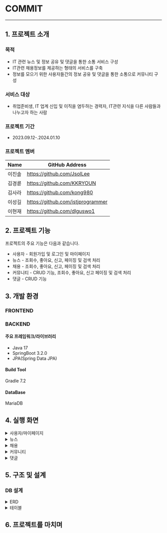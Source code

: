 # COMMIT
---
## 1. 프로젝트 소개
### 목적 
- IT 관련 뉴스 및 정보 공유 및 댓글을 통한 소통 서비스 구성
- IT관련 채용정보를 제공하는 형태의 서비스를 구축
- 정보를 모으기 위한 사용자들간의 정보 공유 및 댓글을 통한 소통으로 커뮤니티 구성
### 서비스 대상
- 취업준비생, IT 업계 신입 및 이직을 염두하는 경력자, IT관련 지식을 다른 사람들과 나누고자 하는 사람
### 프로젝트 기간
- 2023.09.12-.2024.01.10
### 프로젝트 멤버
|Name|GitHub Address|
|------|---|
|이진솔|https://github.com/JsolLee|
|김경륜|https://github.com/KKRYOUN|
|김사라|https://github.com/kong980|
|이성길|https://github.com/istjprogrammer|
|이현재|https://github.com/dlguswo1|


## 2. 프로젝트 기능
프로젝트의 주요 기능은 다음과 같습니다.
- 사용자 - 회원가입 및 로그인 및 마이페이지
- 뉴스 - 조회수, 좋아요, 신고, 페이징 및 검색 처리
- 채용 - 조회수, 좋아요, 신고, 페이징 및 검색 처리
- 커뮤니티 - CRUD 기능, 조회수, 좋아요, 신고 페이징 및 검색 처리
- 댓글 - CRUD 기능

## 3. 개발 환경
### FRONTEND

### BACKEND
#### 주요 프레임워크/라이브러리
- Java 17
- SpringBoot 3.2.0
- JPA(Spring Data JPA)
  
#### Build Tool
Gradle 7.2

#### DataBase
MariaDB

## 4. 실행 화면
<details>
  <summary>사용자/마이페이지</summary>
  1. 사용자 로그인 및 회원 가입
  2. 마이페이지
</details>
<details>
  <summary>뉴스</summary>
  1. 뉴스 메인
  2. 뉴스 리스트
  3. 뉴스 상세
</details>
<details>
  <summary>채용</summary>
  1. 채용 메인
  2. 채용 상세
</details>
<details>
  <summary>커뮤니티</summary>
  1. 채용 메인
  2. 채용 상세
</details>
<details>
  <summary>댓글</summary>
  1. 댓글 기능
</details>

## 5. 구조 및 설계
### DB 설계

<details>
  <summary>ERD</summary>
</details>
<details>
  <summary>테이블</summary>  
</details>


## 6. 프로젝트를 마치며



